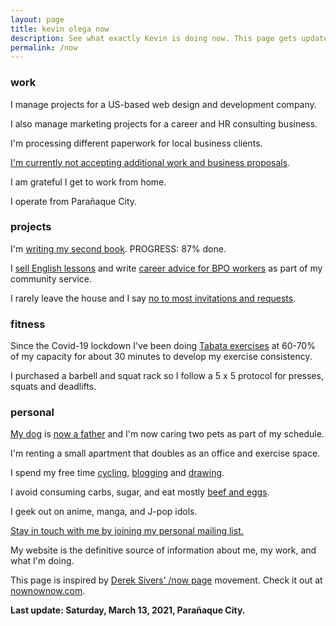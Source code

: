 ```yaml
---
layout: page
title: kevin olega now
description: See what exactly Kevin is doing now. This page gets updated regularly.
permalink: /now
---
```


### work

I manage projects for a US-based web design and development company.

I also manage marketing projects for a career and HR consulting business.

I'm processing different paperwork for local business clients.

[I'm currently not accepting additional work and business proposals](https://kevinolega.com/n/).

I am grateful I get to work from home. 

I operate from Parañaque City.

### projects

I'm [writing my second book](https://callcentertrainingtips.com/books). PROGRESS: 87% done.

I [sell English lessons](https://callcentertrainingtips.com/promos/) and write [career advice for BPO workers][1] as part of my community service.

I rarely leave the house and I say [no to most invitations and requests](https://kevinolega.com/n).

### fitness

Since the Covid-19 lockdown I've been doing [Tabata exercises](https://minimalchanges.com/tabata) at 60-70% of my capacity for about 30 minutes to develop my exercise consistency.

I purchased a barbell and squat rack so I follow a 5 x 5 protocol for presses, squats and deadlifts.

### personal

[My dog][4] is [now a father](https://www.instagram.com/p/B4gpVKEn4ZS/) and I'm now caring two pets as part of my schedule.

I'm renting a small apartment that doubles as an office and exercise space.

I spend my free time [cycling][5], [blogging][7] and [drawing][8].

I avoid consuming carbs, sugar, and eat mostly [beef and eggs][9].

I geek out on anime, manga, and J-pop idols.

[Stay in touch with me by joining my personal mailing list.][10]

My website is the definitive source of information about me, my work, and what I'm doing. 

This page is inspired by [Derek Sivers’ /now page][11] movement. Check it out at [nownownow.com][12].

**Last update: Saturday, March 13, 2021, Parañaque City.**


[1]:	http://callcentertrainingtips.com/
[4]:	https://www.instagram.com/p/BqF7xlBlPSm/
[5]:	https://www.instagram.com/p/BdlqCqkHHJ8/
[7]:	http://minimalchanges.com
[8]:	https://photos.app.goo.gl/ikZWBgSuOOxXMjaD3
[9]:	http://philippineislandliving.com/carnivore-diet-philippines-first-attempt/
[10]:	http://eepurl.com/oCUar
[11]:	http://sivers.org/nowff
[12]:	http://nownownow.com

